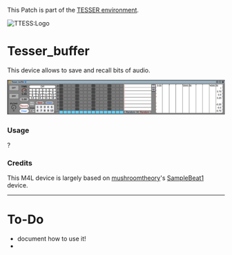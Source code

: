 This Patch is part of the [TESSER environment](https://bitbucket.org/AdrianArtacho/tesserakt/src/master/).

![TTESS:Logo](https://bitbucket.org/AdrianArtacho/tesserakt/raw/HEAD/TESSER_logo.png)

# Tesser_buffer

This device allows to save and recall bits of audio.

![TESS:buffer](img/gui.png)

### Usage

?

### Credits

This M4L device is largely based on [mushroomtheory](https://mushroomtheory.gumroad.com/?_ga=2.239974795.947548069.1647069335-689921625.1647069335&sort=featured)'s [SampleBeat1](https://mushroomtheory.gumroad.com/l/samplebeat1?fbclid=IwAR2EfIWWpHBYdjzJmB3-A36_lFzdFF-R2DHY8YRTA5TMn2j11ve5956jMhE) device.

____

# To-Do

* document how to use it!
* 
